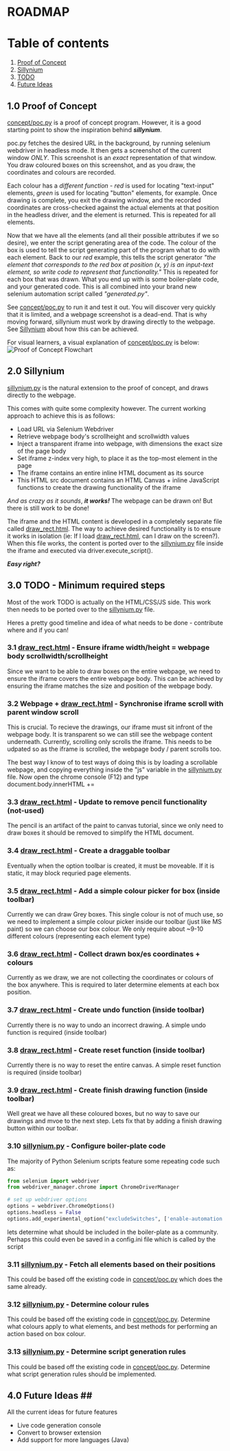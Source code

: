 # ROADMAP

# Table of contents
1. [Proof of Concept](#POC)
2. [Sillynium](#Now)
3. [TODO](#TODO)
4. [Future Ideas](#Future)


## 1.0 Proof of Concept <a name="POC"></a>
[concept/poc.py](concept/poc.py) is a proof of concept program. However, it is a good starting point to show the inspiration behind ***sillynium***.

poc.py fetches the desired URL in the background, by running selenium webdriver in headless mode. It then gets a screenshot of the current window *ONLY*.
This screenshot is an *exact* representation of that window. You draw coloured boxes on this screenshot, and as you draw, the coordinates and colours are recorded. 

Each colour has a *different function* - *red* is used for locating "text-input" elements, *green* is used for locating "button" elements, for example. Once drawing is complete, you exit the drawing window, and the recorded coordinates are cross-checked against the actual elements at that position in the headless driver, and the element is returned. This is repeated for all elements. 

Now that we have all the elements (and all their possible attributes if we so desire), we enter the script generating area of the code. The colour of the box is used to tell the script generating part of the program what to do with each element. Back to our *red* example, this tells the script generator *"the element that corresponds to the red box at position (x, y) is an input-text element, so write code to represent that functionality."* This is repeated for each box that was drawn. What you end up with is some boiler-plate code, and your generated code. This is all combined into your brand new selenium automation script called *"generated.py"*.

See [concept/poc.py](concept/poc.py) to run it and test it out. You will discover very quickly that it is limited, and a webpage screenshot is a dead-end. That is why moving forward, sillynium must work by drawing directly to the webpage. See [Sillynium](#Now) about how this can be achieved.

For visual learners, a visual explanation of [concept/poc.py](concept/poc.py) is below:![Proof of Concept Flowchart](concept/poc_flowchart.jpg)


## 2.0 Sillynium <a name="Now"></a>
[sillynium.py](sillynium.py) is the natural extension to the proof of concept, and draws directly to the webpage.

This comes with quite some complexity however. The current working approach to achieve this is as follows:
- Load URL via Selenium Webdriver
- Retrieve webpage body's scrollheight and scrollwidth values
- Inject a transparent iframe into webpage, with dimensions the exact size of the page body
- Set iframe z-index very high, to place it as the top-most element in the page
- The iframe contains an entire inline HTML document as its source
- This HTML src document contains an HTML Canvas + inline JavaScript functions to create the drawing functionality of the iframe

*And as crazy as it sounds*, ***it works!*** The webpage can be drawn on! But there is still work to be done!

The iframe and the HTML content is developed in a completely separate file called [draw_rect.html](HTML\CSS\JS/draw_rect.html). The way to achieve desired functionality is to ensure it works in isolation (ie: If I load [draw_rect.html](HTML\CSS\JS/draw_rect.html), can I draw on the screen?). When this file works, the content is ported over to the [sillynium.py](sillynium.py) file inside the iframe and executed via driver.execute_script().

***Easy right?***

## 3.0 TODO - Minimum required steps <a name="TODO"></a>
Most of the work TODO is actually on the HTML/CSS/JS side. This work then needs to be ported over to the [sillynium.py](sillynium.py) file. 

Heres a pretty good timeline and idea of what needs to be done - contribute where and if you can!

### 3.1 [draw_rect.html](HTML\CSS\JS/draw_rect.html) - Ensure iframe width/height = webpage body scrollwidth/scrollheight ###
Since we want to be able to draw boxes on the entire webpage, we need to ensure the iframe covers the entire webpage body.
This can be achieved by ensuring the iframe matches the size and position of the webpage body.

### 3.2 Webpage + [draw_rect.html](HTML\CSS\JS/draw_rect.html) - Synchronise iframe scroll with parent window scroll ###
This is crucial. To recieve the drawings, our iframe must sit infront of the webpage body. It is transparent so we can still see
the webpage content underneath. Currently, scrolling only scrolls the iframe. This needs to be udpated so as the iframe is scrolled, the webpage body / parent
scrolls too.

The best way I know of to test ways of doing this is by loading a scrollable webpage, and copying everything inside the "js" variable in the [sillynium.py](sillynium.py) file. 
Now open the chrome console (F12) and type document.body.innerHTML += <what you just copied>

### 3.3 [draw_rect.html](HTML\CSS\JS/draw_rect.html) - Update to remove pencil functionality (not-used) ###
The pencil is an artifact of the paint to canvas tutorial, since we only need to draw boxes it should be removed to simplify the HTML document.

### 3.4 [draw_rect.html](HTML\CSS\JS/draw_rect.html) - Create a draggable toolbar ###
Eventually when the option toolbar is created, it must be moveable. If it is static, it may block requried page elements. 

### 3.5 [draw_rect.html](HTML\CSS\JS/draw_rect.html) - Add a simple colour picker for box (inside toolbar) ###
Currently we can draw Grey boxes. This single colour is not of much use, so we need to implement a simple colour picker inside our toolbar (just like MS paint) so we can choose our box colour. We only require about ~9-10 different colours (representing each element type)

### 3.6 [draw_rect.html](HTML\CSS\JS/draw_rect.html) - Collect drawn box/es coordinates + colours ###
Currently as we draw, we are not collecting the coordinates or colours of the box anywhere. This is required to later determine elements at each box position.

### 3.7 [draw_rect.html](HTML\CSS\JS/draw_rect.html) - Create undo function (inside toolbar) ###
Currently there is no way to undo an incorrect drawing. A simple undo function is required (inside toolbar) 

### 3.8 [draw_rect.html](HTML\CSS\JS/draw_rect.html) - Create reset function (inside toolbar) ###
Currently there is no way to reset the entire canvas. A simple reset function is required (inside toolbar)

### 3.9 [draw_rect.html](HTML\CSS\JS/draw_rect.html) - Create finish drawing function (inside toolbar) ###
Well great we have all these coloured boxes, but no way to save our drawings and mvoe to the next step. Lets fix that by adding a finish drawing button within our toolbar.

### 3.10 [sillynium.py](sillynium.py) - Configure boiler-plate code ###
The majority of Python Selenium scripts feature some repeating code such as:
```python
from selenium import webdriver
from webdriver_manager.chrome import ChromeDriverManager

# set up webdriver options
options = webdriver.ChromeOptions()
options.headless = False
options.add_experimental_option("excludeSwitches", ['enable-automation'])
```
lets determine what should be included in the boiler-plate as a community. 
Perhaps this could even be saved in a config.ini file which is called by the script

### 3.11 [sillynium.py](sillynium.py) - Fetch all elements based on their positions ###
This could be based off the existing code in [concept/poc.py](concept/poc.py) which does the same already.

### 3.12 [sillynium.py](sillynium.py) - Determine colour rules ###
This could be based off the existing code in [concept/poc.py](concept/poc.py). Determine what colours apply to what elements, and best methods for performing an action based on box colour.

### 3.13 [sillynium.py](sillynium.py) - Determine script generation rules ###
This could be based off the existing code in [concept/poc.py](concept/poc.py). Determine what script generation rules should be implemented.

## 4.0 Future Ideas <a name="Future"></a>##
All the current ideas for future features
- Live code generation console
- Convert to browser extension
- Add support for more languages (Java)
